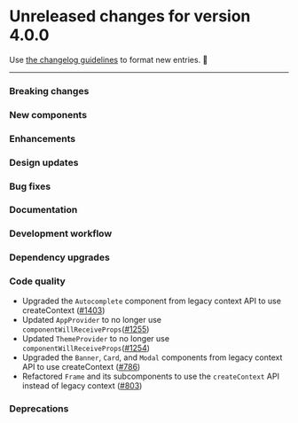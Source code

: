 # Unreleased changes for version 4.0.0

Use [the changelog guidelines](https://git.io/polaris-changelog-guidelines) to format new entries. 💜

---

### Breaking changes

### New components

### Enhancements

### Design updates

### Bug fixes

### Documentation

### Development workflow

### Dependency upgrades

### Code quality

- Upgraded the `Autocomplete` component from legacy context API to use createContext ([#1403](https://github.com/Shopify/polaris-react/pull/1403))
- Updated `AppProvider` to no longer use `componentWillReceiveProps`([#1255](https://github.com/Shopify/polaris-react/pull/1255))
- Updated `ThemeProvider` to no longer use `componentWillReceiveProps`([#1254](https://github.com/Shopify/polaris-react/pull/1254))
- Upgraded the `Banner`, `Card`, and `Modal` components from legacy context API to use createContext ([#786](https://github.com/Shopify/polaris-react/pull/786))
- Refactored `Frame` and its subcomponents to use the `createContext` API instead of legacy context ([#803](https://github.com/Shopify/polaris-react/pull/803))

### Deprecations
